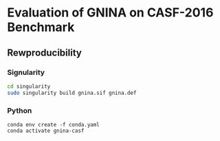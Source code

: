 # Evaluation of GNINA on CASF-2016 Benchmark

## Rewproducibility

### Signularity

```bash
cd singularity
sudo singularity build gnina.sif gnina.def
```
### Python

```dotnetcli
conda env create -f conda.yaml
conda activate gnina-casf
```